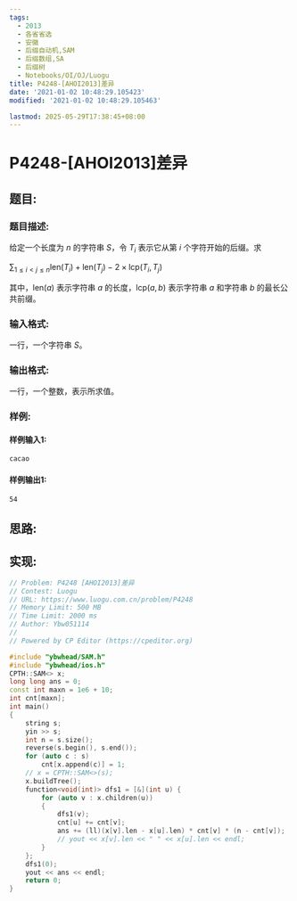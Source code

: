 ```yaml
---
tags: 
  - 2013
  - 各省省选
  - 安徽
  - 后缀自动机,SAM
  - 后缀数组,SA
  - 后缀树
  - Notebooks/OI/OJ/Luogu
title: P4248-[AHOI2013]差异
date: '2021-01-02 10:48:29.105423'
modified: '2021-01-02 10:48:29.105463'

lastmod: 2025-05-29T17:38:45+08:00
---
```

# P4248-[AHOI2013]差异
## 题目:
### 题目描述:
给定一个长度为 $n$ 的字符串 $S$，令 $T_i$ 表示它从第 $i$ 个字符开始的后缀。求

$\displaystyle \sum_{1\leqslant i<j\leqslant n}\text{len}(T_i)+\text{len}(T_j)-2\times\text{lcp}(T_i,T_j)$

其中，$\text{len}(a)$ 表示字符串 $a$ 的长度，$\text{lcp}(a,b)$ 表示字符串 $a$ 和字符串 $b$ 的最长公共前缀。
### 输入格式:
一行，一个字符串 $S$。
### 输出格式:
一行，一个整数，表示所求值。
### 样例:
#### 样例输入1:
```
cacao
```
#### 样例输出1:
```
54
```
## 思路:

## 实现:
```cpp
// Problem: P4248 [AHOI2013]差异
// Contest: Luogu
// URL: https://www.luogu.com.cn/problem/P4248
// Memory Limit: 500 MB
// Time Limit: 2000 ms
// Author: Ybw051114
//
// Powered by CP Editor (https://cpeditor.org)

#include "ybwhead/SAM.h"
#include "ybwhead/ios.h"
CPTH::SAM<> x;
long long ans = 0;
const int maxn = 1e6 + 10;
int cnt[maxn];
int main()
{
    string s;
    yin >> s;
    int n = s.size();
    reverse(s.begin(), s.end());
    for (auto c : s)
        cnt[x.append(c)] = 1;
    // x = CPTH::SAM<>(s);
    x.buildTree();
    function<void(int)> dfs1 = [&](int u) {
        for (auto v : x.children(u))
        {
            dfs1(v);
            cnt[u] += cnt[v];
            ans += (ll)(x[v].len - x[u].len) * cnt[v] * (n - cnt[v]);
            // yout << x[v].len << " " << x[u].len << endl;
        }
    };
    dfs1(0);
    yout << ans << endl;
    return 0;
}
```
